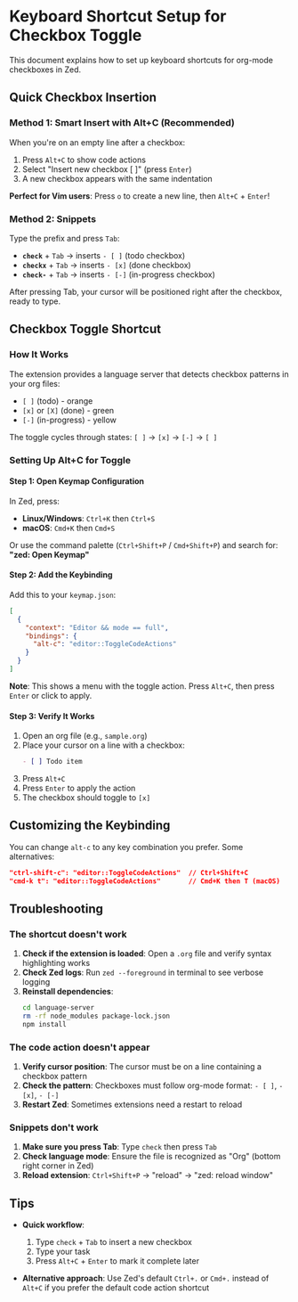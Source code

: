 # Keyboard Shortcut Setup for Checkbox Toggle

This document explains how to set up keyboard shortcuts for org-mode checkboxes in Zed.

## Quick Checkbox Insertion

### Method 1: Smart Insert with Alt+C (Recommended)

When you're on an empty line after a checkbox:
1. Press `Alt+C` to show code actions
2. Select "Insert new checkbox [ ]" (press `Enter`)
3. A new checkbox appears with the same indentation

**Perfect for Vim users**: Press `o` to create a new line, then `Alt+C` + `Enter`!

### Method 2: Snippets

Type the prefix and press `Tab`:
- **`check`** + `Tab` → inserts `- [ ]` (todo checkbox)
- **`checkx`** + `Tab` → inserts `- [x]` (done checkbox)
- **`check-`** + `Tab` → inserts `- [-]` (in-progress checkbox)

After pressing Tab, your cursor will be positioned right after the checkbox, ready to type.

## Checkbox Toggle Shortcut

### How It Works

The extension provides a language server that detects checkbox patterns in your org files:
- `[ ]` (todo) - orange
- `[x]` or `[X]` (done) - green
- `[-]` (in-progress) - yellow

The toggle cycles through states: `[ ]` → `[x]` → `[-]` → `[ ]`

### Setting Up Alt+C for Toggle

#### Step 1: Open Keymap Configuration

In Zed, press:
- **Linux/Windows**: `Ctrl+K` then `Ctrl+S`
- **macOS**: `Cmd+K` then `Cmd+S`

Or use the command palette (`Ctrl+Shift+P` / `Cmd+Shift+P`) and search for: **"zed: Open Keymap"**

#### Step 2: Add the Keybinding

Add this to your `keymap.json`:

```json
[
  {
    "context": "Editor && mode == full",
    "bindings": {
      "alt-c": "editor::ToggleCodeActions"
    }
  }
]
```

**Note**: This shows a menu with the toggle action. Press `Alt+C`, then press `Enter` or click to apply.

#### Step 3: Verify It Works

1. Open an org file (e.g., `sample.org`)
2. Place your cursor on a line with a checkbox:
   ```org
   - [ ] Todo item
   ```
3. Press `Alt+C`
4. Press `Enter` to apply the action
5. The checkbox should toggle to `[x]`

## Customizing the Keybinding

You can change `alt-c` to any key combination you prefer. Some alternatives:

```json
"ctrl-shift-c": "editor::ToggleCodeActions"  // Ctrl+Shift+C
"cmd-k t": "editor::ToggleCodeActions"       // Cmd+K then T (macOS)
```

## Troubleshooting

### The shortcut doesn't work

1. **Check if the extension is loaded**: Open a `.org` file and verify syntax highlighting works
2. **Check Zed logs**: Run `zed --foreground` in terminal to see verbose logging
3. **Reinstall dependencies**:
   ```bash
   cd language-server
   rm -rf node_modules package-lock.json
   npm install
   ```

### The code action doesn't appear

1. **Verify cursor position**: The cursor must be on a line containing a checkbox pattern
2. **Check the pattern**: Checkboxes must follow org-mode format: `- [ ]`, `- [x]`, `- [-]`
3. **Restart Zed**: Sometimes extensions need a restart to reload

### Snippets don't work

1. **Make sure you press Tab**: Type `check` then press `Tab`
2. **Check language mode**: Ensure the file is recognized as "Org" (bottom right corner in Zed)
3. **Reload extension**: `Ctrl+Shift+P` → "reload" → "zed: reload window"

## Tips

- **Quick workflow**:
  1. Type `check` + `Tab` to insert a new checkbox
  2. Type your task
  3. Press `Alt+C` + `Enter` to mark it complete later

- **Alternative approach**: Use Zed's default `Ctrl+.` or `Cmd+.` instead of `Alt+C` if you prefer the default code action shortcut
